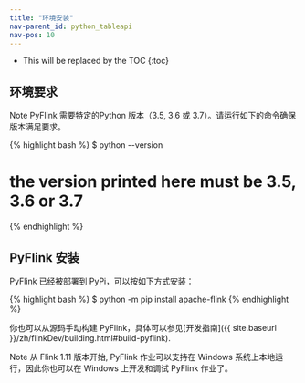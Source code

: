 ```yaml
---
title: "环境安装"
nav-parent_id: python_tableapi
nav-pos: 10
---
```

<!--
Licensed to the Apache Software Foundation (ASF) under one
or more contributor license agreements.  See the NOTICE file
distributed with this work for additional information
regarding copyright ownership.  The ASF licenses this file
to you under the Apache License, Version 2.0 (the
"License"); you may not use this file except in compliance
with the License.  You may obtain a copy of the License at

  http://www.apache.org/licenses/LICENSE-2.0

Unless required by applicable law or agreed to in writing,
software distributed under the License is distributed on an
"AS IS" BASIS, WITHOUT WARRANTIES OR CONDITIONS OF ANY
KIND, either express or implied.  See the License for the
specific language governing permissions and limitations
under the License.
-->

* This will be replaced by the TOC
{:toc}

## 环境要求
<span class="label label-info">Note</span> PyFlink 需要特定的Python 版本（3.5, 3.6 或 3.7）。请运行如下的命令确保版本满足要求。

{% highlight bash %}
$ python --version
# the version printed here must be 3.5, 3.6 or 3.7
{% endhighlight %}

## PyFlink 安装

PyFlink 已经被部署到 PyPi，可以按如下方式安装：

{% highlight bash %}
$ python -m pip install apache-flink
{% endhighlight %}

你也可以从源码手动构建 PyFlink，具体可以参见[开发指南]({{ site.baseurl }}/zh/flinkDev/building.html#build-pyflink).

<span class="label label-info">Note</span> 从 Flink 1.11 版本开始, PyFlink 作业可以支持在 Windows 系统上本地运行，因此你也可以在 Windows 上开发和调试 PyFlink 作业了。
